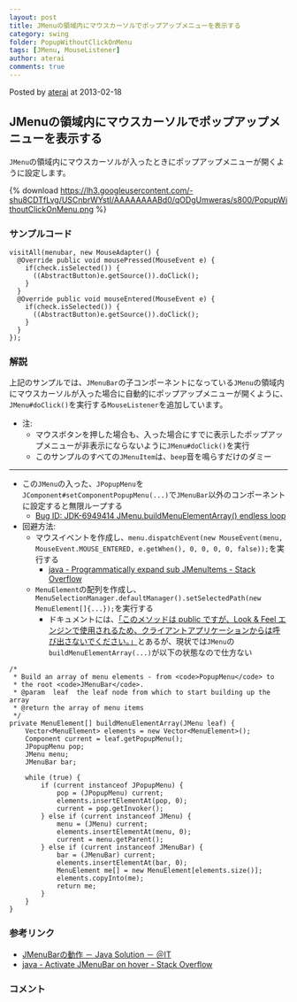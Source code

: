 ```yaml
---
layout: post
title: JMenuの領域内にマウスカーソルでポップアップメニューを表示する
category: swing
folder: PopupWithoutClickOnMenu
tags: [JMenu, MouseListener]
author: aterai
comments: true
---
```


Posted by [aterai](http://terai.xrea.jp/aterai.html) at 2013-02-18

## JMenuの領域内にマウスカーソルでポップアップメニューを表示する
`JMenu`の領域内にマウスカーソルが入ったときにポップアップメニューが開くように設定します。


{% download https://lh3.googleusercontent.com/-shu8CDTfLvg/USCnbrWYstI/AAAAAAAABd0/qODgUmweras/s800/PopupWithoutClickOnMenu.png %}

### サンプルコード
<pre class="prettyprint"><code>visitAll(menubar, new MouseAdapter() {
  @Override public void mousePressed(MouseEvent e) {
    if(check.isSelected()) {
      ((AbstractButton)e.getSource()).doClick();
    }
  }
  @Override public void mouseEntered(MouseEvent e) {
    if(check.isSelected()) {
      ((AbstractButton)e.getSource()).doClick();
    }
  }
});
</code></pre>

### 解説
上記のサンプルでは、`JMenuBar`の子コンポーネントになっている`JMenu`の領域内にマウスカーソルが入った場合に自動的にポップアップメニューが開くように、`JMenu#doClick()`を実行する`MouseListener`を追加しています。

- 注:
    - マウスボタンを押した場合も、入った場合にすでに表示したポップアップメニューが非表示にならないように`JMenu#doClick()`を実行
    - このサンプルのすべての`JMenuItem`は、`beep`音を鳴らすだけのダミー

<!-- dummy comment line for breaking list -->

- - - -
- この`JMenu`の入った、`JPopupMenu`を`JComponent#setComponentPopupMenu(...)`で`JMenuBar`以外のコンポーネントに設定すると無限ループする
    - [Bug ID: JDK-6949414 JMenu.buildMenuElementArray() endless loop](http://bugs.java.com/bugdatabase/view_bug.do?bug_id=6949414)
- 回避方法:
    - マウスイベントを作成し、`menu.dispatchEvent(new MouseEvent(menu, MouseEvent.MOUSE_ENTERED, e.getWhen(), 0, 0, 0, 0, false));`を実行する
        - [java - Programmatically expand sub JMenuItems - Stack Overflow](http://stackoverflow.com/questions/25260684/programmatically-expand-sub-jmenuitems)
    - `MenuElement`の配列を作成し、`MenuSelectionManager.defaultManager().setSelectedPath(new MenuElement[]{...});`を実行する
        - ドキュメントには、[「このメソッドは public ですが、Look & Feel エンジンで使用されるため、クライアントアプリケーションからは呼び出さないでください。」](http://docs.oracle.com/javase/jp/7/api/javax/swing/MenuSelectionManager.html#setSelectedPath%28javax.swing.MenuElement%5B%5D%29)とあるが、現状では`JMenu`の`buildMenuElementArray(...)`が以下の状態なので仕方ない

<!-- dummy comment line for breaking list -->

<pre class="prettyprint"><code>/*
 * Build an array of menu elements - from &lt;code&gt;PopupMenu&lt;/code&gt; to
 * the root &lt;code&gt;JMenuBar&lt;/code&gt;.
 * @param  leaf  the leaf node from which to start building up the array
 * @return the array of menu items
 */
private MenuElement[] buildMenuElementArray(JMenu leaf) {
    Vector&lt;MenuElement&gt; elements = new Vector&lt;MenuElement&gt;();
    Component current = leaf.getPopupMenu();
    JPopupMenu pop;
    JMenu menu;
    JMenuBar bar;

    while (true) {
        if (current instanceof JPopupMenu) {
            pop = (JPopupMenu) current;
            elements.insertElementAt(pop, 0);
            current = pop.getInvoker();
        } else if (current instanceof JMenu) {
            menu = (JMenu) current;
            elements.insertElementAt(menu, 0);
            current = menu.getParent();
        } else if (current instanceof JMenuBar) {
            bar = (JMenuBar) current;
            elements.insertElementAt(bar, 0);
            MenuElement me[] = new MenuElement[elements.size()];
            elements.copyInto(me);
            return me;
        }
    }
}
</code></pre>

### 参考リンク
- [JMenuBarの動作 － Java Solution － ＠IT](http://www.atmarkit.co.jp/bbs/phpBB/viewtopic.php?topic=9327&forum=12)
- [java - Activate JMenuBar on hover - Stack Overflow](http://stackoverflow.com/questions/12125402/activate-jmenubar-on-hover)

<!-- dummy comment line for breaking list -->

### コメント
